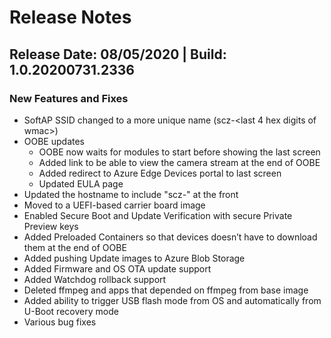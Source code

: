 # Release Notes

## Release Date: 08/05/2020 | Build: 1.0.20200731.2336

### New Features and Fixes
- SoftAP SSID changed to a more unique name (scz-<last 4 hex digits of wmac>)
- OOBE updates
	- OOBE now waits for modules to start before showing the last screen
	- Added link to be able to view the camera stream at the end of OOBE
	- Added redirect to Azure Edge Devices portal to last screen
	- Updated EULA page
- Updated the hostname to include "scz-" at the front
- Moved to a UEFI-based carrier board image
- Enabled Secure Boot and Update Verification with secure Private Preview keys
- Added Preloaded Containers so that devices doesn’t have to download them at the end of OOBE
- Added pushing Update images to Azure Blob Storage
- Added Firmware and OS OTA update support
- Added Watchdog rollback support
- Deleted ffmpeg and apps that depended on ffmpeg from base image
- Added ability to trigger USB flash mode from OS and automatically from U-Boot recovery mode
- Various bug fixes
